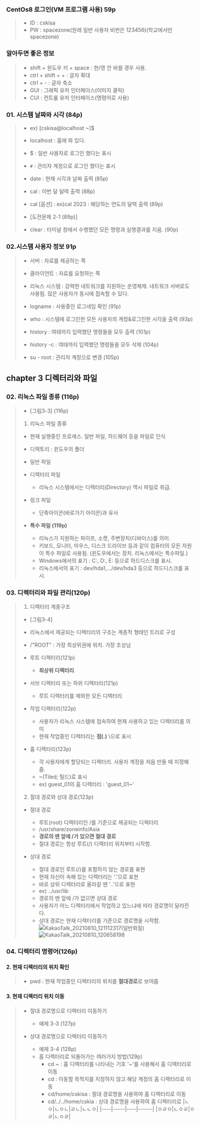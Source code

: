 ### CentOs8 로그인(VM 프로그램 사용) 59p
>* ID : cskisa
>* PW : spacezone(원래 일반 사용자 비번은 123456)(학교에서만 spacezone)
>
### 알아두면 좋은 정보
>* shift + 윈도우 키 + space : 한/영 안 바뀔 경우 사용.
>* ctrl + shift + + : 글자 확대
>* ctrl + - : 글자 축소
>* GUI : 그래픽 유저 인터페이스(이미지 클릭)
>* CUI : 컨트롤 유저 인터페이스(명령어로 사용)

### 01. 시스템 날짜와 시각 (84p)
>* ex) [cskisa@localhost ~]$
>* localhost : 홈에 와 있다.
>* $ : 일반 사용자로 로그인 했다는 표시
>* `#` : 관리자 계정으로 로그인 했다는 표시
>
>* date : 현재 시각과 날짜 출력 (85p)
>* cal : 이번 달 달력 출력 (88p)
>* cal [옵션] : ex)cal 2023 : 해당하는 연도의 달력 출력 (89p)
>* [도전문제 2-1 (89p)]
>* clear : 터미널 창에서 수행했던 모든 명령과 실행결과를 지움. (90p)

### 02.시스템 사용자 정보 91p
>* 서버 : 자료를 제공하는 쪽
>* 클라이언트 : 자료를 요청하는 쪽
>* 리눅스 시스템 : 강력한 네트워크를 지원하는 운영체제. 네트워크 서버로도 사용됨. 많은 사용자가 동시에 접속할 수 있다.
>
>* logname : 사용중인 로그네임 확인 (91p)
>* who : 시스템에 로그인한 모든 사용자의 계정&로그인한 시각을 출력 (93p)
>* history : 여태까지 입력했던 명령들을 모두 출력 (101p)
>* history -c : 여태까지 입력했던 명령들을 모두 삭제 (104p)
>* su - root : 관리자 계정으로 변경 (105p)

## chapter 3 디렉터리와 파일
### 02. 리눅스 파일 종류 (116p)
>* [그림3-3] (116p)
>1. 리눅스 파일 종류
>   * 현재 실행중인 프로세스. 일반 파일, 하드웨어 등을 파일로 인식
>   * 디렉토리 : 윈도우의 폴더
>   
>* 일반 파일
>
>* 디렉터리 파일
>   * 리눅스 시스템에서는 디렉터리(Directory) 역시 파일로 취급.
>   
>* 링크 파일
>   * 단축아이콘(바로가기 아이콘)과 유사
>   
>* **특수 파일 (119p)**
>   * 리눅스가 지원하는 파이프, 소켓, 주변장치(디바이스)를 의미.
>   * 키보드, 모니터, 마우스, 디스크 드라이브 등과 같이 컴퓨터의 모든 자원이 특수 파일로 사용됨. (윈도우에서는 장치. 리눅스에서는 특수파일.)
>   * Windows에서의 표기 : C:, D:, E: 등으로 하드디스크를 표시.
>   * 리눅스에서의 표기 : dev/hda1,.../dev/hda3 등으로 하드디스크를 표시.

### 03. 디렉터리와 파일 관리(120p)
>1. 디렉터리 계층구조
>   * [그림3-4]
>   * 리눅스에서 제공되는 디렉터리의 구조는 계층적 형태인 트리로 구성
>   * /"ROOT" : 가장 최상위권에 위치. 가장 조상님
>
>* 루트 디렉터리(121p)
>   * **최상위 디렉터리**
>   
>* 서브 디렉터리 또는 하위 디렉터리(121p)
>   * 루트 디렉터리를 제외한 모든 디렉터리
>
>* 작업 디렉터리(122p)
>   * 사용자가 리눅스 시스템에 접속하여 현재 사용하고 있는 디렉터리를 의미
>   * 현재 작업중인 디렉터리는 **점(.)** \으로 표시
>
>* 홈 디렉터리(123p)
>   * 각 사용자에게 할당되는 디렉터리. 사용자 계정을 처음 만들 때 지정해 줌.
>   * ~(Tiled; 틸드)로 표시
>   * ex) guest_01의 홈 디렉터리 : 'guest_01~'
>
>2. 절대 경로와 상대 경로(123p)
>* 절대 경로
>   * 루트(root) 디렉터리인 /를 기준으로 제공되는 디렉터리
>   * /usr/share/zoneinfo/Asia
>   * **경로의 맨 앞에 /가 있으면 절대 경로**
>   * 절대 경로는 항상 루트(/) 디렉터리 위치부터 시작함.
>   
>* 상대 경로
>   * 절대 경로인 루트(/)를 포함하지 않는 경로를 표현
>   * 현재 자신이 속해 있는 디렉터리는 '.'으로 표현
>   * 바로 상위 디렉터리로 올라갈 땐 '..'으로 표현
>   * ex) ../usr/lib
>   * 경로의 맨 앞에 /가 없으면 상대 경로
>   * 사용자가 어느 디렉터리에서 작업하고 있느냐에 따라 경로명이 달라진다.
>   * 상대 경로는 현재 디렉터리를 기준으로 경로명을 시작함.
>   ![KakaoTalk_20210810_121112317(일반화질)](https://user-images.githubusercontent.com/86585181/128802729-e1979b1e-2def-4306-9e33-c79309689fe9.jpg)
>   ![KakaoTalk_20210810_120658198](https://user-images.githubusercontent.com/86585181/128802752-77a3f644-766a-4e99-b8d1-7dc86d514d19.png)



### 04. 디렉터리 명령어(126p)
#### 2. 현재 디렉터리의 위치 확인
>* pwd : 현재 작업중인 디렉터리의 위치를 **절대경로**로 보여줌
>
#### 3. 현재 디렉터리 위치 이동
>* 절대 경로명으로 디렉터리 이동하기
>   * 예제 3-3 (127p)
>
>* 상대 경로명으로 디렉터리 이동하기
>   * 예제 3-4 (128p)
>   * 홈 디렉터리로 되돌아가는 여러가지 방법(129p)
>       * cd ~ : 홈 디렉터리를 나타내는 기호 '~'를 사용해서 홈 디렉터리로 이동
>       * cd : 이동할 목적지를 지정하지 않고 해당 계정의 홈 디렉터리로 이동
>       * cd/home/cskisa : 절대 경로명을 사용하여 홈 디렉터리로 이동
>       * cd/../../home/cskia : 상대 경로명을 사용하여 홈 디렉터리로 
|ㄴㅇ|ㄴㅇㄴ|ㄹㄴ|ㄴㄴㅇ|
|----|-----|----|------|
|ㅇㄹㅇ|ㄴㅇㄹ|ㅇㄹ|ㄴㅇㄹ|
